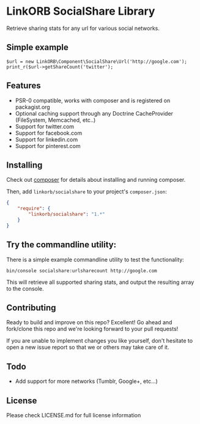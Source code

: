 # LinkORB SocialShare Library

Retrieve sharing stats for any url for various social networks.

## Simple example

    $url = new LinkORB\Component\SocialShare\Url('http://google.com');
    print_r($url->getShareCount('twitter');

## Features

* PSR-0 compatible, works with composer and is registered on packagist.org
* Optional caching support through any Doctrine CacheProvider (FileSystem, Memcached, etc..)
* Support for twitter.com
* Support for facebook.com
* Support for linkedin.com
* Support for pinterest.com

## Installing

Check out [composer](http://www.getcomposer.org) for details about installing and running composer.

Then, add `linkorb/socialshare` to your project's `composer.json`:

```json
{
    "require": {
        "linkorb/socialshare": "1.*"
    }
}
```

## Try the commandline utility:

There is a simple example commandline utility to test the functionality:

    bin/console socialshare:urlsharecount http://google.com

This will retrieve all supported sharing stats, and output the resulting array to the console.

## Contributing

Ready to build and improve on this repo? Excellent!
Go ahead and fork/clone this repo and we're looking forward to your pull requests!

If you are unable to implement changes you like yourself, don't hesitate to
open a new issue report so that we or others may take care of it.

## Todo

* Add support for more networks (Tumblr, Google+, etc...)

## License
Please check LICENSE.md for full license information


